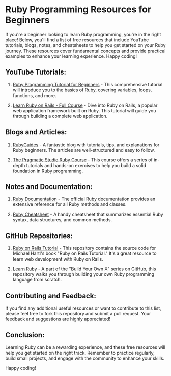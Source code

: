 # Ruby Programming Resources for Beginners

If you're a beginner looking to learn Ruby programming, you're in the right place! Below, you'll find a list of free resources that include YouTube tutorials, blogs, notes, and cheatsheets to help you get started on your Ruby journey. These resources cover fundamental concepts and provide practical examples to enhance your learning experience. Happy coding!

## YouTube Tutorials:
1. [Ruby Programming Tutorial for Beginners](https://www.youtube.com/watch?v=t_ispmWmdjY) - This comprehensive tutorial will introduce you to the basics of Ruby, covering variables, loops, functions, and more.

2. [Learn Ruby on Rails - Full Course](https://www.youtube.com/watch?v=fmyvWz5TUWg) - Dive into Ruby on Rails, a popular web application framework built on Ruby. This tutorial will guide you through building a complete web application.

## Blogs and Articles:
1. [RubyGuides](https://www.rubyguides.com/) - A fantastic blog with tutorials, tips, and explanations for Ruby beginners. The articles are well-structured and easy to follow.

2. [The Pragmatic Studio Ruby Course](https://online.pragmaticstudio.com/courses/ruby) - This course offers a series of in-depth tutorials and hands-on exercises to help you build a solid foundation in Ruby programming.

## Notes and Documentation:
1. [Ruby Documentation](https://ruby-doc.org/core-3.0.2/) - The official Ruby documentation provides an extensive reference for all Ruby methods and classes.

2. [Ruby Cheatsheet](https://www.codecademy.com/learn/learn-ruby/modules/learn-ruby-introduction/cheatsheet) - A handy cheatsheet that summarizes essential Ruby syntax, data structures, and common methods.

## GitHub Repositories:
1. [Ruby on Rails Tutorial](https://github.com/mhartl/rails_tutorial_6th_ed) - This repository contains the source code for Michael Hartl's book "Ruby on Rails Tutorial." It's a great resource to learn web development with Ruby on Rails.

2. [Learn Ruby](https://github.com/danistefanovic/build-your-own-x#build-your-own-ruby) - A part of the "Build Your Own X" series on GitHub, this repository walks you through building your own Ruby programming language from scratch.

## Contributing and Feedback:
If you find any additional useful resources or want to contribute to this list, please feel free to fork this repository and submit a pull request. Your feedback and suggestions are highly appreciated!

## Conclusion:
Learning Ruby can be a rewarding experience, and these free resources will help you get started on the right track. Remember to practice regularly, build small projects, and engage with the community to enhance your skills. 

Happy coding!